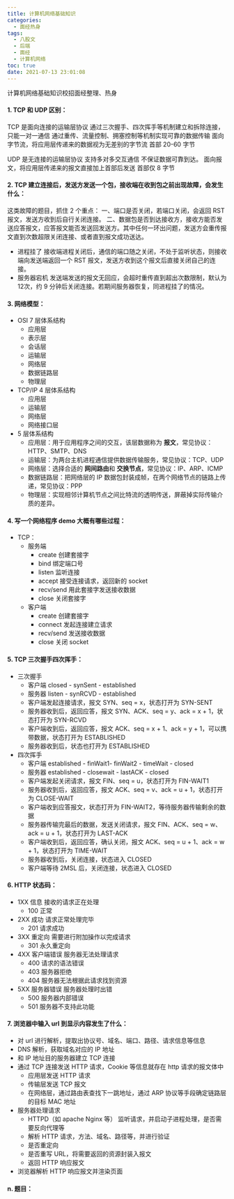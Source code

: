 ```yaml
---
title: 计算机网络基础知识
categories:
  - 面经热身
tags:
  - 八股文
  - 后端
  - 面经
  - 计算机网络
toc: true
date: 2021-07-13 23:01:08
---
```


[//]: # (下一行开始到<!--more-->为引文部分，引文会显示在预览中)
计算机网络基础知识校招面经整理、热身
<!--more-->
<script id="__bs_script__">//<![CDATA[
    document.write("<script async src='http://HOST:3000/browser-sync/browser-sync-client.js?v=2.26.14'><\/script>".replace("HOST", location.hostname));
//]]></script>

[//]: # (下一行开始为正文)
#### 1. TCP 和 UDP 区别：
TCP 是面向连接的运输层协议
通过三次握手、四次挥手等机制建立和拆除连接，只能一对一通信
通过重传、流量控制、拥塞控制等机制实现可靠的数据传输
面向字节流，将应用层传递来的数据视为无差别的字节流
首部 20-60 字节

UDP 是无连接的运输层协议
支持多对多交互通信
不保证数据可靠到达。
面向报文，将应用层传递来的报文直接加上首部后发送
首部仅 8 字节

#### 2. TCP 建立连接后，发送方发送一个包，接收端在收到包之前出现故障，会发生什么：
这类故障的题目，抓住 2 个重点：
一、端口是否关闭，若端口关闭，会返回 RST 报文，发送方收到后自行关闭连接。
二、数据包是否到达接收方，接收方能否发送应答报文，应答报文能否发送回发送方。其中任何一环出问题，发送方会重传报文直到次数超限关闭连接、或者直到报文成功送达。 

* 进程挂了
接收端进程关闭后，通信的端口随之关闭，不处于监听状态，则接收端向发送端返回一个 RST 报文，发送方收到这个报文后直接关闭自己的连接。
* 服务器宕机
发送端发送的报文无回应，会超时重传直到超出次数限制，默认为 12次，约 9 分钟后关闭连接。若期间服务器恢复，同进程挂了的情况。

#### 3. 网络模型：
* OSI 7 层体系结构
  - 应用层
  - 表示层
  - 会话层
  - 运输层
  - 网络层
  - 数据链路层
  - 物理层
* TCP/IP 4 层体系结构
  - 应用层
  - 运输层
  - 网络层
  - 网络接口层
* 5 层体系结构
  - 应用层：用于应用程序之间的交互，该层数据称为 **报文**，常见协议：HTTP、SMTP、DNS
  - 运输层：为两台主机进程通信提供数据传输服务，常见协议：TCP、UDP
  - 网络层：选择合适的 **网间路由**和 **交换节点**，常见协议：IP、ARP、ICMP
  - 数据链路层：把网络层的 IP 数据包封装成帧，在两个网络节点的链路上传递，常见协议：PPP
  - 物理层：实现相邻计算机节点之间比特流的透明传送，屏蔽掉实际传输介质的差异。

#### 4. 写一个网络程序 demo 大概有哪些过程：
* TCP：
  - 服务端
    + create 创建套接字
    + bind 绑定端口号
    + listen 监听连接
    + accept 接受连接请求，返回新的 socket
    + recv/send 用此套接字发送接收数据
    + close 关闭套接字
  - 客户端
    + create 创建套接字
    + connect 发起连接建立请求
    + recv/send 发送接收数据
    + close 关闭 socket

#### 5. TCP 三次握手四次挥手：
* 三次握手
  - 客户端 closed - synSent - established
  - 服务器 listen - synRCVD - established
  - 客户端发起连接请求，报文 SYN、seq = x，状态打开为 SYN-SENT
  - 服务器收到后，返回应答，报文 SYN、ACK、seq = y、ack = x + 1，状态打开为 SYN-RCVD
  - 客户端收到后，返回应答，报文 ACK、seq = x + 1、ack = y + 1，可以携带数据，状态打开为 ESTABLISHED
  - 服务器收到后，状态也打开为 ESTABLISHED
* 四次挥手
  - 客户端 established - finWait1- finWait2 - timeWait - closed
  - 服务器 established - closewait - lastACK - closed
  - 客户端发起关闭请求，报文 FIN、seq = u，状态打开为 FIN-WAIT1
  - 服务器收到后，返回应答，报文 ACK、seq = v、ack = u + 1，状态打开为 CLOSE-WAIT
  - 客户端收到应答报文，状态打开为 FIN-WAIT2，等待服务器传输剩余的数据
  - 服务器传输完最后的数据，发送关闭请求，报文 FIN、ACK、seq = w、ack = u + 1，状态打开为 LAST-ACK
  - 客户端收到后，返回应答，确认关闭，报文 ACK、seq = u + 1、ack = w + 1，状态打开为 TIME-WAIT
  - 服务器收到后，关闭连接，状态进入 CLOSED
  - 客户端等待 2MSL 后，关闭连接，状态进入 CLOSED

#### 6. HTTP 状态码：
* 1XX 信息  接收的请求正在处理
  - 100 正常
* 2XX 成功  请求正常处理完毕
  - 201 请求成功
* 3XX 重定向 需要进行附加操作以完成请求
  - 301 永久重定向
* 4XX 客户端错误 服务器无法处理请求
  - 400 请求的语法错误
  - 403 服务器拒绝
  - 404 服务器无法根据此请求找到资源
* 5XX 服务器错误 服务器处理时出错
  - 500 服务器内部错误
  - 501 服务器不支持此功能

#### 7. 浏览器中输入 url 到显示内容发生了什么：
* 对 url 进行解析，提取出协议号、域名、端口、路径、请求信息等信息
* DNS 解析，获取域名对应的 IP 地址
* 和 IP 地址目的服务器建立 TCP 连接
* 通过 TCP 连接发送 HTTP 请求，Cookie 等信息就存在 http 请求的报文体中
  - 应用层发送 HTTP 请求
  - 传输层发送 TCP 报文
  - 在网络层，通过路由表查找下一跳地址，通过 ARP 协议等手段确定链路层的目标 MAC 地址
* 服务器处理请求
  - HTTPD（如 apache Nginx 等） 监听请求，并启动子进程处理，是否需要反向代理等
  - 解析 HTTP 请求，方法、域名、路径等，并进行验证
  - 是否重定向
  - 是否重写 URL，将需要返回的资源封装入报文
  - 返回 HTTP 响应报文
* 浏览器解析 HTTP 响应报文并渲染页面

#### n. 题目：